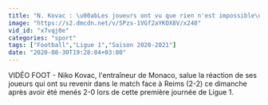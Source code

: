 ```yaml
---
title: "N. Kovac : \u00abLes joueurs ont vu que rien n'est impossible\u00bb - Foot - L1 - Monaco"
image: "https://s2.dmcdn.net/v/SPzs-1VGf2aYKOX8V/x240"
vid_id: "x7vqj0e"
categories: "sport"
tags: ["Football","Ligue 1","Saison 2020-2021"]
date: "2020-08-30T19:28:04+03:00"
---
```

VIDÉO FOOT - Niko Kovac, l'entraîneur de Monaco, salue la réaction de ses joueurs qui ont su revenir dans le match face à Reims (2-2) ce dimanche après avoir été menés 2-0 lors de cette première journée de Ligue 1.
